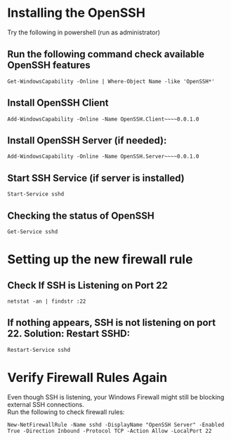 
# Installing the OpenSSH  

Try the following in powershell (run as administrator)

## Run the following command check available OpenSSH features
```
Get-WindowsCapability -Online | Where-Object Name -like 'OpenSSH*'
```

## Install OpenSSH Client
```
Add-WindowsCapability -Online -Name OpenSSH.Client~~~~0.0.1.0 
```

## Install OpenSSH Server (if needed):
```
Add-WindowsCapability -Online -Name OpenSSH.Server~~~~0.0.1.0
```


## Start SSH Service (if server is installed)
```
Start-Service sshd
```

## Checking the status of OpenSSH
```
Get-Service sshd
```

# Setting up the new firewall rule
## Check If SSH is Listening on Port 22

```
netstat -an | findstr :22
```

## If nothing appears, SSH is not listening on port 22.  Solution: Restart SSHD:

```
Restart-Service sshd
```
# Verify Firewall Rules Again  
Even though SSH is listening, your Windows Firewall might still be blocking external SSH connections.  
Run the following to check firewall rules:

```
New-NetFirewallRule -Name sshd -DisplayName "OpenSSH Server" -Enabled True -Direction Inbound -Protocol TCP -Action Allow -LocalPort 22

```


